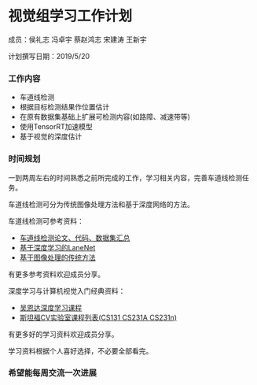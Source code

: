 # 视觉组学习工作计划
成员：侯礼志 冯卓宇 蔡赵鸿志 宋建涛 王新宇

计划撰写日期：2019/5/20

### 工作内容
- 车道线检测
- 根据目标检测结果作位置估计
- 在原有数据集基础上扩展可检测内容(如路障、减速带等)
- 使用TensorRT加速模型
- 基于视觉的深度估计 

### 时间规划
一到两周左右的时间熟悉之前所完成的工作，学习相关内容，完善车道线检测任务。

车道线检测可分为传统图像处理方法和基于深度网络的方法。

车道线检测可参考资料：

- [车道线检测论文、代码、数据集汇总](https://github.com/amusi/awesome-lane-detection)
- [基于深度学习的LaneNet](https://github.com/MaybeShewill-CV/lanenet-lane-detection)
- [基于图像处理的传统方法](https://github.com/georgesung/advanced_lane_detection)

有更多参考资料欢迎成员分享。

深度学习与计算机视觉入门经典资料：

- [吴恩达深度学习课程](https://mooc.study.163.com/smartSpec/detail/1001319001.htm)
- [斯坦福CV实验室课程列表(CS131 CS231A CS231n)](http://vision.stanford.edu/teaching.html)

有更多好的学习资料欢迎成员分享。

学习资料根据个人喜好选择，不必要全部看完。

### 希望能每周交流一次进展
